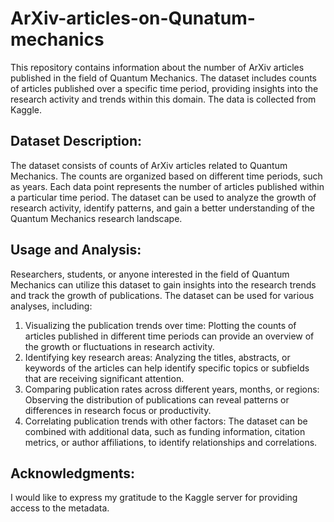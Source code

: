 # ArXiv-articles-on-Qunatum-mechanics
This repository contains information about the number of ArXiv articles published in the field of Quantum Mechanics. The dataset includes counts of articles published over a specific time period, providing insights into the research activity and trends within this domain. The data is collected from Kaggle.

Dataset Description:
--------------------------------------
The dataset consists of counts of ArXiv articles related to Quantum Mechanics. The counts are organized based on different time periods, such as years. Each data point represents the number of articles published within a particular time period. The dataset can be used to analyze the growth of research activity, identify patterns, and gain a better understanding of the Quantum Mechanics research landscape.

Usage and Analysis:
--------------------------------------
Researchers, students, or anyone interested in the field of Quantum Mechanics can utilize this dataset to gain insights into the research trends and track the growth of publications. The dataset can be used for various analyses, including:

1. Visualizing the publication trends over time: Plotting the counts of articles published in different time periods can provide an overview of the growth or fluctuations in research activity.
2. Identifying key research areas: Analyzing the titles, abstracts, or keywords of the articles can help identify specific topics or subfields that are receiving significant attention.
3. Comparing publication rates across different years, months, or regions: Observing the distribution of publications can reveal patterns or differences in research focus or productivity.
4. Correlating publication trends with other factors: The dataset can be combined with additional data, such as funding information, citation metrics, or author affiliations, to identify relationships and correlations.


Acknowledgments:
--------------------------------------
I would like to express my gratitude to the Kaggle server for providing access to the metadata.
